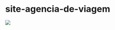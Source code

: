 # site-agencia-de-viagem
<div aling="center">
<img src="https://user-images.githubusercontent.com/103080100/178377220-63121865-a9bc-49ab-ac12-1712deb3c34a.png"/>
</div>
